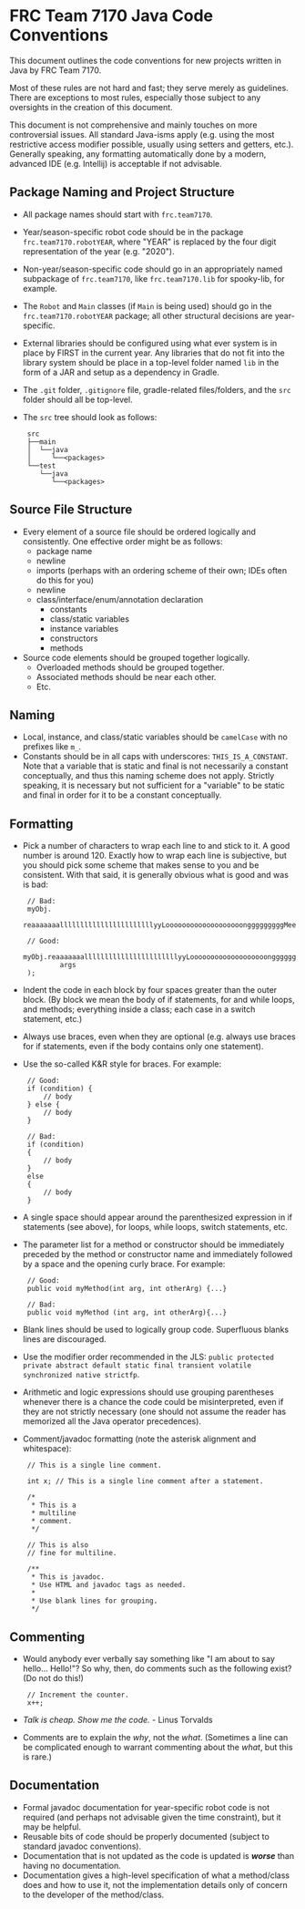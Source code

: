 # FRC Team 7170 Java Code Conventions

This document outlines the code conventions for new projects written in Java by FRC Team 7170.

Most of these rules are not hard and fast; they serve merely as guidelines. There are exceptions to most rules,
especially those subject to any oversights in the creation of this document.

This document is not comprehensive and mainly touches on more controversial issues.
All standard Java-isms apply (e.g. using the most restrictive access modifier possible, usually using setters and
getters, etc.).
Generally speaking, any formatting automatically done by a modern, advanced IDE (e.g. Intellij) is acceptable if not
advisable.

## Package Naming and Project Structure

 - All package names should start with `frc.team7170`.
 - Year/season-specific robot code should be in the package `frc.team7170.robotYEAR`, where "YEAR" is replaced by the
   four digit representation of the year (e.g. "2020").
 - Non-year/season-specific code should go in an appropriately named subpackage of `frc.team7170`, like
   `frc.team7170.lib` for spooky-lib, for example.
 - The `Robot` and `Main` classes (if `Main` is being used) should go in the `frc.team7170.robotYEAR` package; all other
   structural decisions are year-specific.
 - External libraries should be configured using what ever system is in place by FIRST in the current year. Any
   libraries that do not fit into the library system should be place in a top-level folder named `lib` in the form of a
   JAR and setup as a dependency in Gradle.
 - The `.git` folder, `.gitignore` file, gradle-related files/folders, and the `src` folder should all be top-level.
 - The `src` tree should look as follows:
   
        src
        ├──main
        │  └──java
        │     └──<packages>
        └──test
           └──java
              └──<packages>
              
## Source File Structure

 - Every element of a source file should be ordered logically and consistently. One effective order might be as follows:
   - package name
   - newline
   - imports (perhaps with an ordering scheme of their own; IDEs often do this for you)
   - newline
   - class/interface/enum/annotation declaration
     - constants
     - class/static variables
     - instance variables
     - constructors
     - methods
 - Source code elements should be grouped together logically.
   - Overloaded methods should be grouped together.
   - Associated methods should be near each other.
   - Etc.
 
## Naming

 - Local, instance, and class/static variables should be `camelCase` with no prefixes like `m_`.
 - Constants should be in all caps with underscores: `THIS_IS_A_CONSTANT`. Note that a variable that is static and final
   is not necessarily a constant conceptually, and thus this naming scheme does not apply. Strictly speaking, it is
   necessary but not sufficient for a "variable" to be static and final in order for it to be a constant conceptually.
   
## Formatting

 - Pick a number of characters to wrap each line to and stick to it. A good number is around 120.
   Exactly how to wrap each line is subjective, but you should pick some scheme that makes sense to you and be
   consistent. With that said, it is generally obvious what is good and was is bad:
        
        // Bad:
        myObj.
        reaaaaaaalllllllllllllllllllllllyyLooooooooooooooooooongggggggggMeeeeeeeetttthhhhhhhoodCallllll(args);
            
        // Good:
        myObj.reaaaaaaalllllllllllllllllllllllyyLooooooooooooooooooongggggggggMeeeeeeeetttthhhhhhhoodCallllll(
                args
        );

 - Indent the code in each block by four spaces greater than the outer block. (By block we mean the body of if
   statements, for and while loops, and methods; everything inside a class; each case in a switch statement, etc.)
 - Always use braces, even when they are optional (e.g. always use braces for if statements, even if the body contains
   only one statement).
 - Use the so-called K&R style for braces. For example:
 
        // Good:
        if (condition) {
            // body
        } else {
            // body
        }
        
        // Bad:
        if (condition)
        {
            // body
        }
        else
        {
            // body
        }

 - A single space should appear around the parenthesized expression in if statements (see above), for loops,
   while loops, switch statements, etc.
 - The parameter list for a method or constructor should be immediately preceded by the method or constructor name and
   immediately followed by a space and the opening curly brace. For example:
        
        // Good:
        public void myMethod(int arg, int otherArg) {...}
        
        // Bad:
        public void myMethod (int arg, int otherArg){...}

 - Blank lines should be used to logically group code. Superfluous blanks lines are discouraged.
 - Use the modifier order recommended in the JLS:
   `public protected private abstract default static final transient volatile synchronized native strictfp`.
 - Arithmetic and logic expressions should use grouping parentheses whenever there is a chance the code could be
   misinterpreted, even if they are not strictly necessary (one should not assume the reader has memorized all the Java
   operator precedences).
 - Comment/javadoc formatting (note the asterisk alignment and whitespace):
   
        // This is a single line comment.
        
        int x; // This is a single line comment after a statement.
        
        /*
         * This is a
         * multiline
         * comment.
         */
        
        // This is also
        // fine for multiline.
        
        /**
         * This is javadoc.
         * Use HTML and javadoc tags as needed.
         *
         * Use blank lines for grouping.
         */

## Commenting

 - Would anybody ever verbally say something like "I am about to say hello... Hello!"? So why, then, do comments such as
   the following exist? (Do not do this!)
   
        // Increment the counter.
        x++;
        
 - *Talk is cheap. Show me the code.* - Linus Torvalds
 - Comments are to explain the *why*, not the *what*. (Sometimes a line can be complicated enough to warrant commenting
   about the *what*, but this is rare.)
 
## Documentation

 - Formal javadoc documentation for year-specific robot code is not required (and perhaps not advisable given the time
   constraint), but it may be helpful.
 - Reusable bits of code should be properly documented (subject to standard javadoc conventions).
 - Documentation that is not updated as the code is updated is ***worse*** than having no documentation.
 - Documentation gives a high-level specification of what a method/class does and how to use it, not the implementation
   details only of concern to the developer of the method/class.

